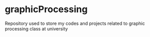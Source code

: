 # graphicProcessing
Repository used to store my codes and projects related to graphic processing class at university
